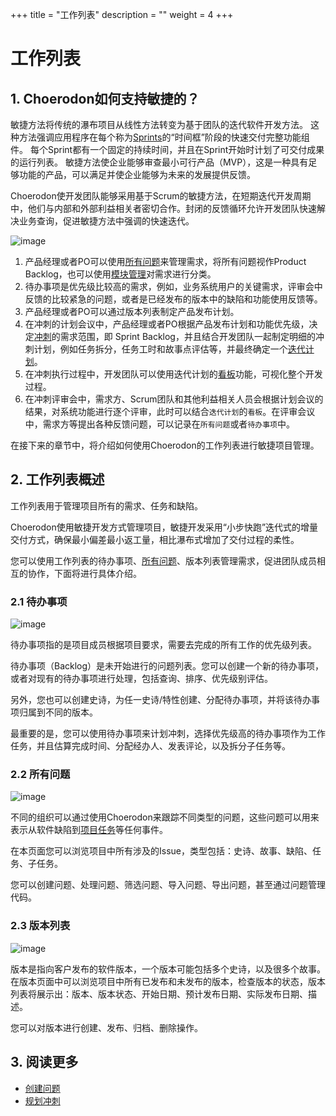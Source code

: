 +++
title = "工作列表"
description = ""
weight = 4
+++

# 工作列表

## 1. Choerodon如何支持敏捷的？

敏捷方法将传统的瀑布项目从线性方法转变为基于团队的迭代软件开发方法。 这种方法强调应用程序在每个称为[Sprints](../work-lists/sprint)的“时间框”阶段的快速交付完整功能组件。 每个Sprint都有一个固定的持续时间，并且在Sprint开始时计划了可交付成果的运行列表。 敏捷方法使企业能够审查最小可行产品（MVP），这是一种具有足够功能的产品，可以满足并使企业能够为未来的发展提供反馈。

Choerodon使开发团队能够采用基于Scrum的敏捷方法，在短期迭代开发周期中，他们与内部和外部利益相关者密切合作。封闭的反馈循环允许开发团队快速解决业务查询，促进敏捷方法中强调的快速迭代。

![image](/docs/user-guide/cooperation/work-lists/image/work-list-00.png)

1. 产品经理或者PO可以使用[所有问题](./problem)来管理需求，将所有问题视作Product Backlog，也可以使用[模块管理](../../settings/questions)对需求进行分类。
2. 待办事项是优先级比较高的需求，例如，业务系统用户的关键需求，评审会中反馈的比较紧急的问题，或者是已经发布的版本中的缺陷和功能使用反馈等。
3. 产品经理或者PO可以通过版本列表制定产品发布计划。
4. 在冲刺的计划会议中，产品经理或者PO根据产品发布计划和功能优先级，决定[冲刺](./sprint)的需求范围，即 Sprint Backlog，并且结合开发团队一起制定明细的冲刺计划，例如任务拆分，任务工时和故事点评估等，并最终确定一个[迭代计划](../iteration-plan)。
5. 在冲刺执行过程中，开发团队可以使用迭代计划的[看板](../iteration-plan/whatisboard)功能，可视化整个开发过程。
6. 在冲刺评审会中，需求方、Scrum团队和其他利益相关人员会根据计划会议的结果，对系统功能进行逐个评审，此时可以结合`迭代计划`的`看板`。在评审会议中，需求方等提出各种反馈问题，可以记录在`所有问题`或者`待办事项`中。

在接下来的章节中，将介绍如何使用Choerodon的工作列表进行敏捷项目管理。

## 2. 工作列表概述

工作列表用于管理项目所有的需求、任务和缺陷。

Choerodon使用敏捷开发方式管理项目，敏捷开发采用“小步快跑”迭代式的增量交付方式，确保最小偏差最小返工量，相比瀑布式增加了交付过程的柔性。

您可以使用工作列表的待办事项、[所有问题](./problem)、版本列表管理需求，促进团队成员相互的协作，下面将进行具体介绍。


### 2.1 待办事项
![image](/docs/user-guide/cooperation/work-lists/image/work-list-01.png)

待办事项指的是项目成员根据项目要求，需要去完成的所有工作的优先级列表。

待办事项（Backlog）是未开始进行的问题列表。您可以创建一个新的待办事项，或者对现有的待办事项进行处理，包括查询、排序、优先级别评估。

另外，您也可以创建史诗，为任一史诗/特性创建、分配待办事项，并将该待办事项归属到不同的版本。

最重要的是，您可以使用待办事项来计划冲刺，选择优先级高的待办事项作为工作任务，并且估算完成时间、分配经办人、发表评论，以及拆分子任务等。

### 2.2 所有问题
 
![image](/docs/user-guide/cooperation/work-lists/image/work-list-02.png)

不同的组织可以通过使用Choerodon来跟踪不同类型的问题，这些问题可以用来表示从软件缺陷到[项目任务](./problem)等任何事件。

在本页面您可以浏览项目中所有涉及的Issue，类型包括：史诗、故事、缺陷、任务、子任务。

您可以创建问题、处理问题、筛选问题、导入问题、导出问题，甚至通过问题管理代码。


### 2.3 版本列表
![image](/docs/user-guide/cooperation/work-lists/image/work-list-03.png) 

版本是指向客户发布的软件版本，一个版本可能包括多个史诗，以及很多个故事。在版本页面中可以浏览项目中所有已发布和未发布的版本，检查版本的状态，版本列表将展示出：版本、版本状态、开始日期、预计发布日期、实际发布日期、描述。

您可以对版本进行创建、发布、归档、删除操作。

## 3. 阅读更多

- [创建问题](./problem)
- [规划冲刺](./plan-sprint)




